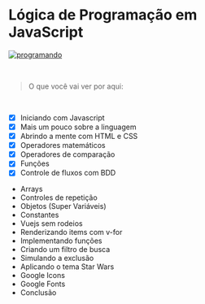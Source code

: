 # Lógica de Programação em JavaScript

[![programando](https://media0.giphy.com/media/2juvZoQ3oLa4U/giphy.gif?cid=ecf05e47tfvj343n1lofdmfnkpqg5yvyhrx0ghvw2ayh96qk&rid=giphy.gif&ct=g)](https://giphy.com/)


<br>

> O que você vai ver por aqui:
<br>

- [x] Iniciando com Javascript
- [x] Mais um pouco sobre a linguagem
- [x] Abrindo a mente com HTML e CSS
- [x] Operadores matemáticos
- [x] Operadores de comparação
- [x] Funções 
- [x] Controle de fluxos com BDD
- Arrays
- Controles de repetição
- Objetos (Super Variáveis) 
- Constantes
- Vuejs sem rodeios
- Renderizando items com v-for 
- Implementando funções
- Criando um filtro de busca
- Simulando a exclusão
- Aplicando o tema Star Wars
- Google Icons
- Google Fonts 
- Conclusão
